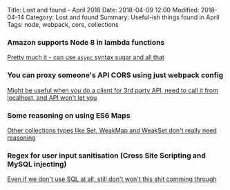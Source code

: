 Title: Lost and found - April 2018
Date: 2018-04-09 12:00
Modified: 2018-04-14
Category: Lost and found
Summary: Useful-ish things found in April
Tags: node, webpack, cors, collections

### Amazon supports Node 8 in lambda functions

[Pretty much it - can use `async` syntax sugar and all that](https://aws.amazon.com/blogs/compute/node-js-8-10-runtime-now-available-in-aws-lambda/)

### You can proxy someone's API CORS using just webpack config

[Might be useful when you do a client for 3rd party API, need to call it from localhost, and API won't let you](https://webpack.js.org/configuration/dev-server/#devserver-proxy)

### Some reasoning on using ES6 Maps

[Other collections types like Set, WeakMap and WeakSet don't really need reasoning](https://www.sitepoint.com/es6-collections-map-set-weakmap-weakset/)

### Regex for user input sanitisation (Cross Site Scripting and MySQL injecting)

[Even if we don't use SQL at all, still don't won't this shit comming through](https://www.symantec.com/connect/articles/detection-sql-injection-and-cross-site-scripting-attacks)
